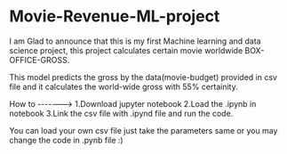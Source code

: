 # Movie-Revenue-ML-project

I am Glad to announce that this is my first Machine learning and data science project, this project calculates certain movie worldwide BOX-OFFICE-GROSS.

This model predicts the gross by the data(movie-budget) provided in csv file and it calculates the world-wide gross with 55% certainity.

How to -------> 1.Download jupyter notebook 2.Load the .ipynb in notebook 3.Link the csv file with .ipynd file and run the code.

You can load your own csv file just take the parameters same or you may change the code in .pynb file :)


